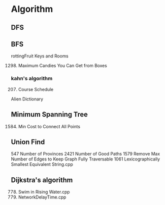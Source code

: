 # Algorithm

## DFS

## BFS

rottingFruit
Keys and Rooms

1298. Maximum Candies You Can Get from Boxes

### kahn's algorithm

207. Course Schedule

Alien Dictionary

## Minimum Spanning Tree

1584. Min Cost to Connect All Points

## Union Find

547 Number of Provinces
2421 Number of Good Paths
1579 Remove Max Number of Edges to Keep Graph Fully Traversable
1061 Lexicographically Smallest Equivalent String.cpp

## Dijkstra's algorithm

778. Swim in Rising Water.cpp
779. NetworkDelayTime.cpp
